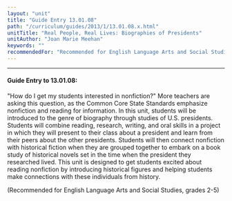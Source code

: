 ```yaml
---
layout: "unit"
title: "Guide Entry 13.01.08"
path: "/curriculum/guides/2013/1/13.01.08.x.html"
unitTitle: "Real People, Real Lives: Biographies of Presidents"
unitAuthor: "Joan Marie Meehan"
keywords: ""
recommendedFor: "Recommended for English Language Arts and Social Studies, grades 2-5"
---
```

<body>
<hr/>
<h4>
Guide Entry to 13.01.08:
</h4>
<p>
"How do I get my students interested in nonfiction?" More teachers are asking this question, as the Common Core State Standards emphasize nonfiction and reading for information. In this unit, students will be introduced to the genre of biography through studies of U.S. presidents.  Students will combine reading, research, writing, and oral skills in a project in which they will present to their class about a president and learn from their peers about the other presidents.  Students will then connect nonfiction with historical fiction when they are grouped together to embark on a book study of historical novels set in the time when the president they researched lived. This unit is designed to get students excited about reading nonfiction by introducing historical figures and helping students make connections with these individuals from history.
</p>
<p>
(Recommended for English Language Arts and Social Studies, grades 2-5)
</p>
</body>
